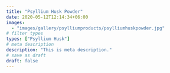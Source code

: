 ```yaml
---
title: "Psyllium Husk Powder"
date: 2020-05-12T12:14:34+06:00
images: 
  - "images/gallery/psylliumproducts/psylliumhuskpowder.jpg"
# filter types
types: ["Psyllium Husk"]
# meta description
description: "This is meta description."
# save as draft
draft: false
---
```

